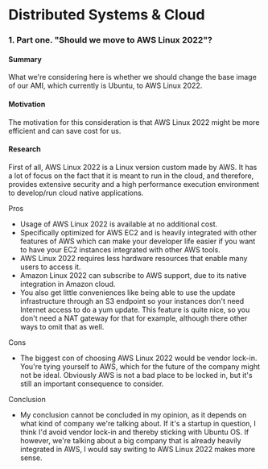 # Distributed Systems & Cloud

### 1. Part one. "Should we move to AWS Linux 2022"?

#### **Summary**

What we're considering here is whether we should change the base image of our AMI, which currently is Ubuntu, to AWS Linux 2022.

#### **Motivation**

The motivation for this consideration is that AWS Linux 2022 might be more efficient and can save cost for us.

#### **Research**

First of all, AWS Linux 2022 is a Linux version custom made by AWS. It has a lot of focus on the fact that it is meant to run in the cloud, and therefore, provides extensive security and a high performance execution environment to develop/run cloud native applications. 

Pros

- Usage of AWS Linux 2022 is available at no additional cost.
- Specifically optimized for AWS EC2 and is heavily integrated with other features of AWS which can make your developer life easier if you want to have your EC2 instances integrated with other AWS tools.
- AWS Linux 2022 requires less hardware resources that enable many users to access it.
- Amazon Linux 2022 can subscribe to AWS support, due to its native integration in Amazon cloud.
- You also get little conveniences like being able to use the update infrastructure through an S3 endpoint so your instances don't need Internet access to do a yum update. This feature is quite nice, so you don't need a NAT gateway for that for example, although there other ways to omit that as well. 

Cons

- The biggest con of choosing AWS Linux 2022 would be vendor lock-in. You're tying yourself to AWS, which for the future of the company might not be ideal. Obviously AWS is not a bad place to be locked in, but it's still an important consequence to consider. 

Conclusion

- My conclusion cannot be concluded in my opinion, as it depends on what kind of company we're talking about. If it's a startup in question, I think I'd avoid vendor lock-in and thereby sticking with Ubuntu OS. If however, we're talking about a big company that is already heavily integrated in AWS, I would say switing to AWS Linux 2022 makes more sense. 





    
